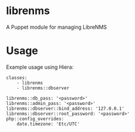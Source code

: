 # librenms

A Puppet module for managing LibreNMS

# Usage

Example usage using Hiera:

    classes:
        - librenms
        - librenms::dbserver
    
    librenms::db_pass: '<password>'
    librenms::admin_pass: '<password>'
    librenms::dbserver::bind_address: '127.0.0.1'
    librenms::dbserver::root_password: '<password>'
    php::config_overrides:
        date.timezone: 'Etc/UTC'

